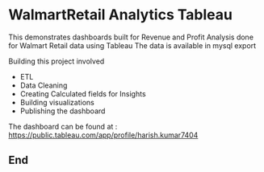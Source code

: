 # WalmartRetail Analytics Tableau

This demonstrates dashboards built for Revenue and Profit Analysis done for Walmart Retail data using Tableau
The data is available in mysql export

Building this project involved 
  - ETL 
  - Data Cleaning
  - Creating Calculated fields for Insights
  - Building visualizations 
  - Publishing the dashboard

The dashboard can be found at :
https://public.tableau.com/app/profile/harish.kumar7404

## End
